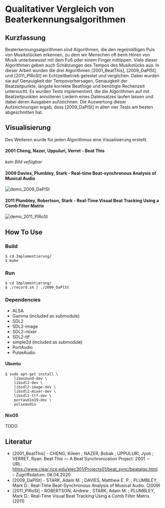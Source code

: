 # Qualitativer Vergleich von Beaterkennungsalgorithmen
## Kurzfassung

Beaterkennungsalgorithmen sind Algorithmen,
	die den regelmäßigen Puls von Musikstücken erkennen,
	zu dem wir Menschen oft beim Hören von Musik unterbewusst mit dem Fuß oder einem Finger mittippen.
Viele dieser Algorithmen geben auch Schätzungen des Tempos des Musikstücks aus.
In dieser Arbeit wurden die drei Algorithmen
	[2001_BeatThis], [2009_DaPlSt] und [2011_PlRoSt]
	im Echtzeitbetrieb getestet und verglichen.
Dabei wurden sie auf
	Genauigkeit der Tempovorhersagen, Genauigkeit der Beatzeitpunkte, längste korrekte Beatfolge und benötigte Rechenzeit
	untersucht.
Es wurden Tests implementiert,
	die die Algorithmen auf mit Beatzeitpunkten annotieren Liedern eines Datensatzes laufen lassen
	und dabei deren Ausgaben aufzeichnen.
Die Auswertung dieser Aufzeichnungen ergab,
	dass [2009_DaPlSt] in allen vier Tests am besten abgeschnitten hat.

## Visualisierung
Des Weiteren wurde für jeden Algorithmus eine Visualisierung erstellt.

#### 2001 Cheng, Nazer, Uppuluri, Verret - Beat This
*kein Bild vefügbar*

#### 2009 Davies, Plumbley, Stark - Real-time Beat-synchronous Analysis of Musical Audio
![demo_2009_DaPlSt](https://github.com/user-attachments/assets/64104dc9-f8c7-48d0-b2dd-741f82958ed5)

#### 2011 Plumbley, Robertson, Stark - Real-Time Visual Beat Tracking Using a Comb Filter Matrix
![demo_2011_PlRoSt](https://github.com/user-attachments/assets/7d7fb44d-a292-4b2c-9f32-20f516838429)

## How To Use
### Build
```shell script
$ cd Implementierung/
$ make
```

### Run
```shell script
$ cd Implementierung/
$ ./record.sh | ./2009_DaPlSt
```
### Dependencies
* ALSA
* Gamma (included as submodule)
* SDL2
* SDL2-image
* SDL2-mixer
* SDL2-ttf
* simple2d (included as submodule)
* PortAudio
* PulseAudio

#### Ubuntu
```shell script
$ sudo apt-get install \
    libasound-dev \
    libsdl2-dev \
    libsdl2-image-dev \
    libsdl2-mixer-dev \
    libsdl2-ttf-dev \
    portaudio19-dev \
    pulseaudio
```

#### NixOS
TODO

## Literatur
* [2001_BeatThis] - CHENG, Kileen ; NAZER, Bobak ; UPPULURI, Jyoti ; VERRET, Ryan: Beat This — A Beat Synchronization Project. 2001. – URL: https://www.clear.rice.edu/elec301/Projects01/beat_sync/beatalgo.html. – Zugriﬀsdatum: 08.04.2020
* [2009_DaPlSt] - STARK, Adam M. ; DAVIES, Matthew E. P. ; PLUMBLEY, Mark D.: Real-Time Beat-Synchronous Analysis of Musical Audio. (2009)
* [2011_PlRoSt] - ROBERTSON, Andrew ; STARK, Adam M. ; PLUMBLEY, Mark D.: Real-Time Visual Beat Tracking Using a Comb Filter Matrix. (2011)
